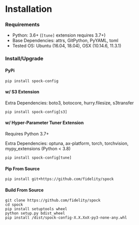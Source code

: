 # Installation

### Requirements

* Python: 3.6+ (`[tune]` extension requires 3.7+)
* Base Dependencies: attrs, GitPython, PyYAML, toml
* Tested OS: Ubuntu (16.04, 18.04), OSX (10.14.6, 11.3.1)

### Install/Upgrade

#### PyPi
```shell
pip install spock-config
```

#### w/ S3 Extension

Extra Dependencies: boto3, botocore, hurry.filesize, s3transfer

```shell
pip install spock-config[s3]
```

#### w/ Hyper-Parameter Tuner Extension

Requires Python 3.7+

Extra Dependencies: optuna, ax-platform, torch, torchvision, mypy_extensions (Python < 3.8)

```shell
pip install spock-config[tune]
```

#### Pip From Source
```shell
pip install git+https://github.com/fidelity/spock
```

#### Build From Source
```shell
git clone https://github.com/fidelity/spock
cd spock
pip install setuptools wheel
python setup.py bdist_wheel
pip install /dist/spock-config-X.X.XxX-py3-none-any.whl
```